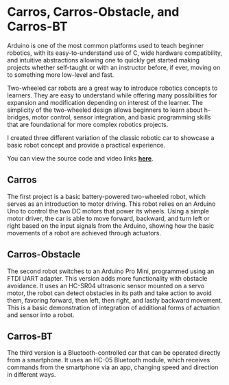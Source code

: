 # Carros, Carros-Obstacle, and Carros-BT
Arduino is one of the most common platforms used to teach beginner robotics, with its easy-to-understand use of C, wide hardware compatibility, and intuitive abstractions allowing one to quickly get started making projects whether self-taught or with an instructor before, if ever, moving on to something more low-level and fast.

Two-wheeled car robots are a great way to introduce robotics concepts to learners. They are easy to understand while offering many possibilities for expansion and modification depending on interest of the learner. The simplicity of the two-wheeled design allows beginners to learn about h-bridges, motor control, sensor integration, and basic programming skills that are foundational for more complex robotics projects.

I created three different variation of the classic robotic car to showcase a basic robot concept and provide a practical experience.

You can view the source code and video links [**here**](https://github.com/AashvikTyagi/Carros).

## Carros
The first project is a basic battery-powered two-wheeled robot, which serves as an introduction to motor driving. This robot relies on an Arduino Uno to control the two DC motors that power its wheels. Using a simple motor driver, the car is able to move forward, backward, and turn left or right based on the input signals from the Arduino, showing how the basic movements of a robot are achieved through actuators.

## Carros-Obstacle
The second robot switches to an Arduino Pro Mini, programmed using an FTDI UART adapter. This version adds more functionality with obstacle avoidance. It uses an HC-SR04 ultrasonic sensor mounted on a servo motor, the robot can detect obstacles in its path and take action to avoid them, favoring forward, then left, then right, and lastly backward movement. This is a basic demonstration of integration of additional forms of actuation and sensor into a robot.

## Carros-BT
The third version is a Bluetooth-controlled car that can be operated directly from a smartphone. It uses an HC-05 Bluetooth module, which receives commands from the smartphone via an app, changing speed and direction in different ways.
